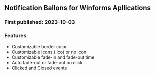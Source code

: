 ## Notification Ballons for Winforms Apllications
### First published: 2023-10-03

### Features
- Customizable border color
- Customizable Icons (.ico) or no icon
- Customizable fade-in and fade-out time
- Auto fade-out or fade-out on click
- Clicked and Closed events
